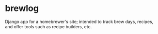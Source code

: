 brewlog
=======

Django app for a homebrewer's site; intended to track brew days, recipes, and offer tools such as recipe builders, etc.